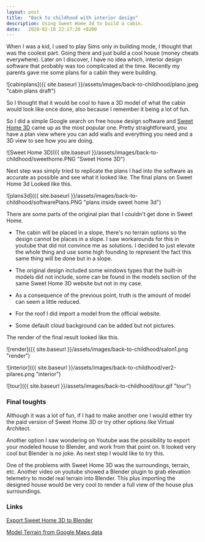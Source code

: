 ```yaml
---
layout: post
title:  "Back to childhood with interior design"
description: Using Sweet Home 3d to build a cabin.
date:   2020-02-18 22:17:20 +0200
---
```


When I was a kid, I used to play Sims only in building mode, I thought that was the coolest part. Going there and just build a cool house (money cheats everywhere). Later on I discover, I have no idea which, interior design software that probably was too complicated at the time. Recently my parents gave me some plans for a cabin they were building.

![cabinplans]({{ site.baseurl }}/assets/images/back-to-childhood/plano.jpeg "cabin plans draft")

So I thought that it would be cool to have a 3D model of what the cabin would look like once done, also because I remember it being a lot of fun. 

So I did a simple Google search on free house design software and [Sweet Home 3D](http://www.sweethome3d.com/) came up as the most popular one. Pretty straightforward, you have a plan view where you can add walls and everything you need and a 3D view to see how you are doing.

![Sweet Home 3D]({{ site.baseurl }}/assets/images/back-to-childhood/sweethome.PNG "Sweet Home 3D")

Next step was simply tried to replicate the plans I had into the software as accurate as possible and see what it looked like. The final plans on Sweet Home 3d Looked like this.

![plans3d]({{ site.baseurl }}/assets/images/back-to-childhood/softwarePlans.PNG "plans inside sweet home 3d")

There are some parts of the original plan that I couldn't get done in Sweet Home.

- The cabin will be placed in a slope, there's no terrain options so the design cannot be places in a slope. I saw workarounds for this in youtube that did not convince me as solutions. I decided to just elevate the whole thing and use some high founding to represent the fact this same thing will be done but in a slope.

- The original design included some windows types that the built-in models did not include, some can be found in the models section of the same Sweet Home 3D website but not in my case.

- As a consequence of the previous point, truth is the amount of model can seem a little reduced.

- For the roof I did import a model from the official website.

- Some default cloud background can be added but not pictures.

The render of the final result looked like this.

![render]({{ site.baseurl }}/assets/images/back-to-childhood/salon1.png "render")

![interior]({{ site.baseurl }}/assets/images/back-to-childhood/ver2-pilares.png "interior")

![tour]({{ site.baseurl }}/assets/images/back-to-childhood/tour.gif "tour")

### Final toughts

Although  it was a lot of fun, if I had to make another  one I would either try the paid version of Sweet Home 3D or try other options like Virtual Architect.

Another option I saw wondering on Youtube was the possibility to export your modeled house to Blender, and work from that point on. It looked very cool but Blender is no joke. As next step I would like to try this.

One of the problems with Sweet Home 3D was the surroundings, terrain, etc. Another video on youtube showed a Blender plugin to grab elevation telemetry to model real terrain into Blender. This plus importing the designed house would be very cool to render a full view of the house plus surroundings.

### Links

[Export Sweet Home 3D to Blender](https://www.youtube.com/watch?v=WqgYHXbLFiQ)

[Model Terrain from Google Maps data](https://www.youtube.com/watch?v=Mj7Z1P2hUWk)

